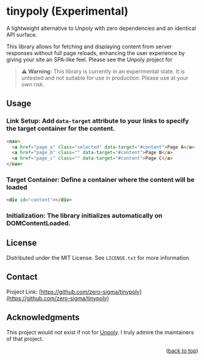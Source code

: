 # tinypoly (Experimental)

A lightweight alternative to Unpoly with zero dependencies and an identical API surface.

This library allows for fetching and displaying content from server responses without full page reloads, enhancing the user experience by giving your site an SPA-like feel. Please see the Unpoly project for 

> **⚠️ Warning:** This library is currently in an experimental state. It is untested and not suitable for use in production. Please use at your own risk.

## Usage

### Link Setup: Add `data-target` attribute to your links to specify the target container for the content.

```html
<nav>
  <a href="page_a" class="selected" data-target="#content">Page A</a>
  <a href="page_b" class="" data-target="#content">Page B</a>
  <a href="page_c" class="" data-target="#content">Page C</a>
</nav>
```

### Target Container: Define a container where the content will be loaded

```html
<div id="content"></div>
```

### Initialization: The library initializes automatically on DOMContentLoaded.

<!-- LICENSE -->
## License

Distributed under the MIT License. See `LICENSE.txt` for more information.

<!-- <p align="right">(<a href="#readme-top">back to top</a>)</p> -->


<!-- CONTACT -->
## Contact

<!-- Trevor McReynolds - [@your_twitter](https://twitter.com/your_username) - email@example.com -->
Project Link: [https://github.com/zero-sigma/tinypoly](https://github.com/zero-sigma/tinypoly)
<!-- <p align="right">(<a href="#readme-top">back to top</a>)</p> -->

<!-- ACKNOWLEDGMENTS -->
## Acknowledgments

This project would not exist if not for [Unpoly](https://choosealicense.com). I truly admire the maintainers of that project.

<p align="right">(<a href="#readme-top">back to top</a>)</p>
